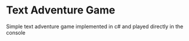 # Text Adventure Game
Simple text adventure game implemented in c# and played directly in the console
